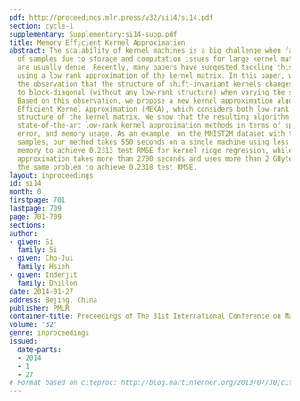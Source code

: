 ```yaml
---
pdf: http://proceedings.mlr.press/v32/si14/si14.pdf
section: cycle-1
supplementary: Supplementary:si14-supp.pdf
title: Memory Efficient Kernel Approximation
abstract: The scalability of kernel machines is a big challenge when facing millions
  of samples due to storage and computation issues for large kernel matrices, that
  are usually dense. Recently, many papers have suggested tackling this problem by
  using a low rank approximation of the kernel matrix. In this paper, we first make
  the observation that the structure of shift-invariant kernels changes from low-rank
  to block-diagonal (without any low-rank structure) when varying the scale parameter.
  Based on this observation, we propose a new kernel approximation algorithm – Memory
  Efficient Kernel Approximation (MEKA), which considers both low-rank and clustering
  structure of the kernel matrix. We show that the resulting algorithm outperforms
  state-of-the-art low-rank kernel approximation methods in terms of speed, approximation
  error, and memory usage. As an example, on the MNIST2M dataset with two-million
  samples, our method takes 550 seconds on a single machine using less than 500 MBytes
  memory to achieve 0.2313 test RMSE for kernel ridge regression, while standard Nyström
  approximation takes more than 2700 seconds and uses more than 2 GBytes memory on
  the same problem to achieve 0.2318 test RMSE.
layout: inproceedings
id: si14
month: 0
firstpage: 701
lastpage: 709
page: 701-709
sections: 
author:
- given: Si
  family: Si
- given: Cho-Jui
  family: Hsieh
- given: Inderjit
  family: Dhillon
date: 2014-01-27
address: Bejing, China
publisher: PMLR
container-title: Proceedings of The 31st International Conference on Machine Learning
volume: '32'
genre: inproceedings
issued:
  date-parts:
  - 2014
  - 1
  - 27
# Format based on citeproc: http://blog.martinfenner.org/2013/07/30/citeproc-yaml-for-bibliographies/
---
```

